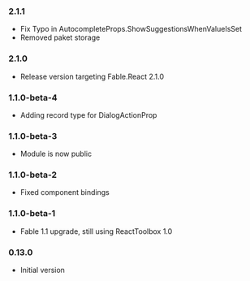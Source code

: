 ### 2.1.1

* Fix Typo in AutocompleteProps.ShowSuggestionsWhenValueIsSet
* Removed paket storage

### 2.1.0

* Release version targeting Fable.React 2.1.0

### 1.1.0-beta-4

* Adding record type for DialogActionProp

### 1.1.0-beta-3

* Module is now public

### 1.1.0-beta-2

* Fixed component bindings

### 1.1.0-beta-1

* Fable 1.1 upgrade, still using ReactToolbox 1.0

### 0.13.0

* Initial version
